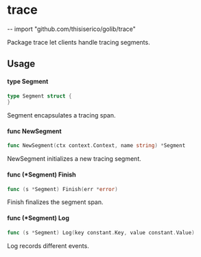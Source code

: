 # trace
--
    import "github.com/thisiserico/golib/trace"

Package trace let clients handle tracing segments.

## Usage

#### type Segment

```go
type Segment struct {
}
```

Segment encapsulates a tracing span.

#### func  NewSegment

```go
func NewSegment(ctx context.Context, name string) *Segment
```
NewSegment initializes a new tracing segment.

#### func (*Segment) Finish

```go
func (s *Segment) Finish(err *error)
```
Finish finalizes the segment span.

#### func (*Segment) Log

```go
func (s *Segment) Log(key constant.Key, value constant.Value)
```
Log records different events.
